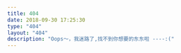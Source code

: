 ```yaml
---
title: 404
date: 2018-09-30 17:25:30
type: "404"
layout: "404"
description: "Oops～，我迷路了,找不到你想要的东东啦 ----:("
---
```


